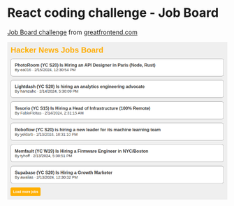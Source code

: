 # React coding challenge - Job Board

[Job Board challenge](https://www.greatfrontend.com/questions/user-interface/job-board) from [greatfrontend.com](https://www.greatfrontend.com/)


![final result](screenshots/image.png)